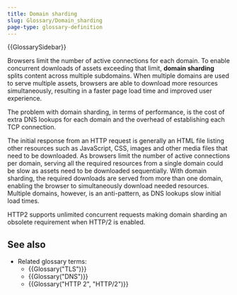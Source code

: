 ```yaml
---
title: Domain sharding
slug: Glossary/Domain_sharding
page-type: glossary-definition
---
```


{{GlossarySidebar}}

Browsers limit the number of active connections for each domain. To enable concurrent downloads of assets exceeding that limit, **domain sharding** splits content across multiple subdomains. When multiple domains are used to serve multiple assets, browsers are able to download more resources simultaneously, resulting in a faster page load time and improved user experience.

The problem with domain sharding, in terms of performance, is the cost of extra DNS lookups for each domain and the overhead of establishing each TCP connection.

The initial response from an HTTP request is generally an HTML file listing other resources such as JavaScript, CSS, images and other media files that need to be downloaded. As browsers limit the number of active connections per domain, serving all the required resources from a single domain could be slow as assets need to be downloaded sequentially. With domain sharding, the required downloads are served from more than one domain, enabling the browser to simultaneously download needed resources. Multiple domains, however, is an anti-pattern, as DNS lookups slow initial load times.

HTTP2 supports unlimited concurrent requests making domain sharding an obsolete requirement when HTTP/2 is enabled.

## See also

- Related glossary terms:
  - {{Glossary("TLS")}}
  - {{Glossary("DNS")}}
  - {{Glossary("HTTP 2", "HTTP/2")}}
